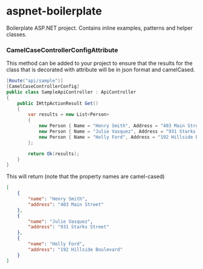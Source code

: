 # aspnet-boilerplate
Boilerplate ASP.NET project. Contains inline examples, patterns and helper classes. 

### CamelCaseControllerConfigAttribute
This method can be added to your project to ensure that the results for the class that is decorated with attribute will be in json format and camelCased.

```csharp
[Route("api/sample")]
[CamelCaseControllerConfig]
public class SampleApiController : ApiController
{
    public IHttpActionResult Get()
    {
        var results = new List<Person>
        {
            new Person { Name = "Henry Smith", Address = "403 Main Street" },
            new Person { Name = "Julie Vasquez", Address = "931 Starks Street" },
            new Person { Name = "Holly Ford", Address = "192 Hillside Boulevard" }
        };

        return Ok(results);
    }
}
```
This will return (note that the property names are camel-cased)
```json
[
    {
        "name": "Henry Smith",
        "address": "403 Main Street"
    },
    {
        "name": "Julie Vasquez",
        "address": "931 Starks Street"
    },
    {
        "name": "Holly Ford",
        "address": "192 Hillside Boulevard"
    }
]
```
